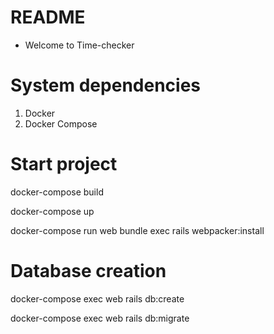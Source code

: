 # README

* Welcome to Time-checker

# System dependencies
  1. Docker
  2. Docker Compose

# Start project
  docker-compose build

  docker-compose up

  docker-compose run web bundle exec rails webpacker:install

# Database creation
  
  docker-compose exec web rails db:create

  docker-compose exec web rails db:migrate

  <!-- docker ps

  docker exec -it container-id bash -->